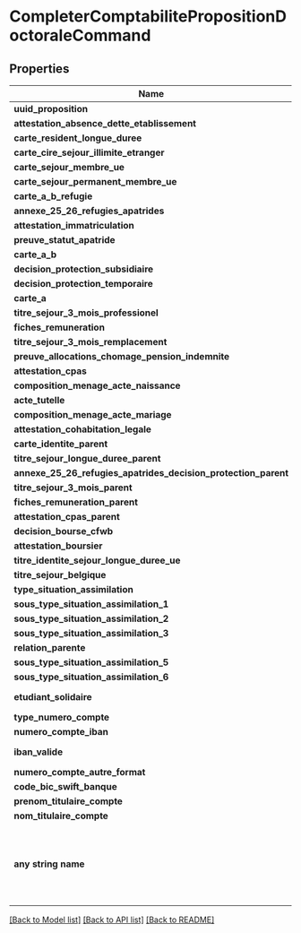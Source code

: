 # CompleterComptabilitePropositionDoctoraleCommand


## Properties
Name | Type | Description | Notes
------------ | ------------- | ------------- | -------------
**uuid_proposition** | **str** |  | 
**attestation_absence_dette_etablissement** | **[str]** |  | 
**carte_resident_longue_duree** | **[str]** |  | 
**carte_cire_sejour_illimite_etranger** | **[str]** |  | 
**carte_sejour_membre_ue** | **[str]** |  | 
**carte_sejour_permanent_membre_ue** | **[str]** |  | 
**carte_a_b_refugie** | **[str]** |  | 
**annexe_25_26_refugies_apatrides** | **[str]** |  | 
**attestation_immatriculation** | **[str]** |  | 
**preuve_statut_apatride** | **[str]** |  | 
**carte_a_b** | **[str]** |  | 
**decision_protection_subsidiaire** | **[str]** |  | 
**decision_protection_temporaire** | **[str]** |  | 
**carte_a** | **[str]** |  | 
**titre_sejour_3_mois_professionel** | **[str]** |  | 
**fiches_remuneration** | **[str]** |  | 
**titre_sejour_3_mois_remplacement** | **[str]** |  | 
**preuve_allocations_chomage_pension_indemnite** | **[str]** |  | 
**attestation_cpas** | **[str]** |  | 
**composition_menage_acte_naissance** | **[str]** |  | 
**acte_tutelle** | **[str]** |  | 
**composition_menage_acte_mariage** | **[str]** |  | 
**attestation_cohabitation_legale** | **[str]** |  | 
**carte_identite_parent** | **[str]** |  | 
**titre_sejour_longue_duree_parent** | **[str]** |  | 
**annexe_25_26_refugies_apatrides_decision_protection_parent** | **[str]** |  | 
**titre_sejour_3_mois_parent** | **[str]** |  | 
**fiches_remuneration_parent** | **[str]** |  | 
**attestation_cpas_parent** | **[str]** |  | 
**decision_bourse_cfwb** | **[str]** |  | 
**attestation_boursier** | **[str]** |  | 
**titre_identite_sejour_longue_duree_ue** | **[str]** |  | 
**titre_sejour_belgique** | **[str]** |  | 
**type_situation_assimilation** | **str** |  | [optional] 
**sous_type_situation_assimilation_1** | **str** |  | [optional] 
**sous_type_situation_assimilation_2** | **str** |  | [optional] 
**sous_type_situation_assimilation_3** | **str** |  | [optional] 
**relation_parente** | **str** |  | [optional] 
**sous_type_situation_assimilation_5** | **str** |  | [optional] 
**sous_type_situation_assimilation_6** | **str** |  | [optional] 
**etudiant_solidaire** | **bool, none_type** |  | [optional] 
**type_numero_compte** | **str** |  | [optional] 
**numero_compte_iban** | **str** |  | [optional] 
**iban_valide** | **bool, none_type** |  | [optional] 
**numero_compte_autre_format** | **str** |  | [optional] 
**code_bic_swift_banque** | **str** |  | [optional] 
**prenom_titulaire_compte** | **str** |  | [optional] 
**nom_titulaire_compte** | **str** |  | [optional] 
**any string name** | **bool, date, datetime, dict, float, int, list, str, none_type** | any string name can be used but the value must be the correct type | [optional]

[[Back to Model list]](../README.md#documentation-for-models) [[Back to API list]](../README.md#documentation-for-api-endpoints) [[Back to README]](../README.md)



